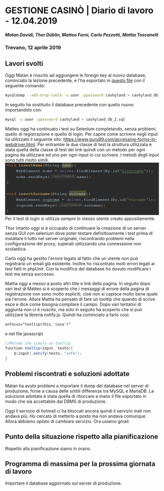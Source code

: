 # GESTIONE CASINÒ | Diario di lavoro - 12.04.2019
##### Matan Davidi, Thor Düblin, Matteo Forni, Carlo Pezzotti, Mattia Toscanelli
### Trevano, 12 aprile 2019

## Lavori svolti
Oggi Matan è riuscito ad aggiungere le foreign key al nuovo database, cominciato la lezione precedente, e l'ha esportato in [questo file](../code/sql/DB/cashyland_db_2.sql) con il seguente comando:
```bash
mysqldump --add-drop-table -u user -ppassword cashyland > cashyland_db_2.sql
```
In seguito ha sostituito il database precedente con quello nuovo importandolo con:
```bash
mysql -u user -ppassword cashyland < cashyland_db_2.sql
```

Matteo oggi ha continuato i test su Selenium completando, senza problemi, quello di registrazione e quello di login. Per capire come scrivere negli input ha utilizzato il seguente sito: https://www.guru99.com/accessing-forms-in-webdriver.html.
Per entrambe le due classe di test la struttura utilizzata è stata quella della classe di test dei link quindi con un metodo per ogni pagina da utilizzare ed uno per ogni input in cui scrivere. I metodi degli input sono tutti molto simili.
![Metodi Input Selenium](../media/metodiInput.png)
Per il test di login si utilizza sempre lo stesso utente creato appositamente.

Thor intanto oggi si è occupato di continuare la creazione di un server senza GUI con selenium dove poter testare definitivamente i test prima di installare il tutto nel server originale, riscontrando problemi nella configurazione del proxy, superati utilizzando una connessione non scolastica.

Carlo oggi ha gestito l'errore legato al fatto che un utente non può registrarsi un email già esistente. Inoltre ho riscontrato molti errori legati ai test fatti in phpUnit. Con la modifica del database ho dovuto modificare i test ma senza successo.

Mattia oggi a messo a posto altri title e link della pagina. In seguito dopo vari test di Matteo si è scoperto che i messaggi di errore della pagina di registrazione non sono molto espliciti, cioè non si capisce molto bene quale sia l'errore. Allora Mattia ha pensato di fare un tooltip che quando di scrive esce e dice come bisogna compilare il campo. Dopo vari tentativi di aggiunta non ci è riuscito, ma solo in seguito ha scoperto che si può utilizzare la libreria notify.js. Quindi ha cominciato a farlo così:
```html
onfocus="tooltip(this,'casa')"
```
e nel file javascript
```java
//Metodo che simula un tooltip
function tooltip(input, testo){
    $(input).notify(testo, "info");
}
```

##  Problemi riscontrati e soluzioni adottate
Matan ha avuto problemi a importare il dump del database nel server di produzione, forse a causa delle sottili differenze tra MySQL e MariaDB. La soluzione adottata è stata quella di ritoccare a mano il file esportato in modo che sia accettabile dal DBMS di produzione.

Oggi il servizio di hotmail ci ha bloccati ancora quindi il servizio mail non andava più. Ho cercato di metterlo a posto ma non andava comunque. Allora abbiamo optato di cambiare servizio. Ora usiamo gmail.


##  Punto della situazione rispetto alla pianificazione
Rispetto alla pianificazione siamo in orario.

## Programma di massima per la prossima giornata di lavoro
Importare il database aggiornato sul server di produzione.
